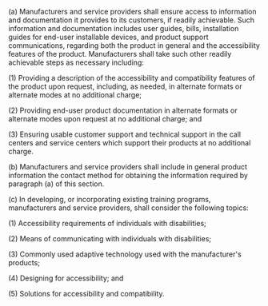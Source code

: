 (a) Manufacturers and service providers shall ensure access to information and documentation it provides to its customers, if readily achievable. Such information and documentation includes user guides, bills, installation guides for end-user installable devices, and product support communications, regarding both the product in general and the accessibility features of the product. Manufacturers shall take such other readily achievable steps as necessary including:

(1) Providing a description of the accessibility and compatibility features of the product upon request, including, as needed, in alternate formats or alternate modes at no additional charge;

(2) Providing end-user product documentation in alternate formats or alternate modes upon request at no additional charge; and

(3) Ensuring usable customer support and technical support in the call centers and service centers which support their products at no additional charge.
              

(b) Manufacturers and service providers shall include in general product information the contact method for obtaining the information required by paragraph (a) of this section.

(c) In developing, or incorporating existing training programs, manufacturers and service providers, shall consider the following topics:

(1) Accessibility requirements of individuals with disabilities;

(2) Means of communicating with individuals with disabilities;

(3) Commonly used adaptive technology used with the manufacturer's products;

(4) Designing for accessibility; and

(5) Solutions for accessibility and compatibility.

